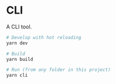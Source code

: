 # CLI

A CLI tool.

```sh
# Develop with hot reloading
yarn dev

# Build
yarn build

# Run (from any folder in this project)
yarn cli
```
